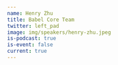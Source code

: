 ```yaml
---
name: Henry Zhu
title: Babel Core Team
twitter: left_pad
image: img/speakers/henry-zhu.jpeg
is-podcast: true
is-event: false
current: true
---
```

